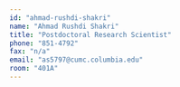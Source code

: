```yaml
---
id: "ahmad-rushdi-shakri"
name: "Ahmad Rushdi Shakri"
title: "Postdoctoral Research Scientist"
phone: "851-4792"
fax: "n/a"
email: "as5797@cumc.columbia.edu"
room: "401A"
---
```

